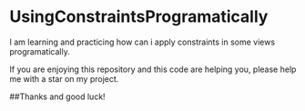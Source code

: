# UsingConstraintsProgramatically
 I am learning and practicing how can i apply constraints in some views programatically.
 
 If you are enjoying this repository and this code are helping you, please help me with a star on my project.
 
 ##Thanks and good luck!
